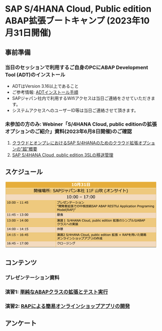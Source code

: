 # SAP S/4HANA Cloud, Public edition ABAP拡張ブートキャンプ (2023年10月31日開催)

## 事前準備    
### 当日のセッションで利用するご自身のPCにABAP Development Tool (ADT)のインストール     
- ADTはVersion 3.16以上であること
- ご参考情報: [ADTインストール手順](https://developers.sap.com/tutorials/abap-install-adt.html )
- SAPジャパン社内で利用するWifiアクセスは当日ご連絡をさせていただきます。
- システムアクセスへのユーザーID等は当日ご連絡させて頂きます。


### 未参加の方のみ: Webiner「S/4HANA Cloud, public editionの拡張オプションのご紹介」資料(2023年6月8日開催)のご確認
1. [クラウドとオンプレにおけるSAP S/4HANAのためのクラウド拡張オプションの”超”概要​](Preparations/SAPS4HANApublicCloud_extensibilityOptions.pdf)
2. [SAP S/4HANA Cloud, public edition 3SLの移送管理](Preparations/Day2_2_3SL_TransportManagement_Public_translated.pdf)


## スケジュール
![schedule](images/Schedule_ABAPworkshop_04.png)

## コンテンツ
### プレゼンテーション資料
### 演習1: [単純なABAPクラスの拡張とテスト実行](Exercise_1/Exercise1_developerExtensibilities_1031.pdf)
### 演習2: [RAPによる簡易オンラインショップアプリの開発](Exercise_2/Exercise2_developerExtensibilities_1031.pdf)
<!-- ### 演習3: [Side-by-Side拡張のためのカスタムAPIの開発](Exercise_3/Exercise3_developerExtensibilities_update.pdf)
### [理解度テスト](https://performancemanager.successfactors.eu/sf/learning?destUrl=https%3a%2f%2fsaplearninghub%2eplateau%2ecom%2flearning%2fuser%2fdeeplink%5fredirect%2ejsp%3flinkId%3dPROGRAM%5fDETAILS%26programID%3dPE%5fKB%5fS4HC%5fABAP%5fDEVS4%26fromSF%3dY&company=learninghub) 
- 要SAP Universal IDもしくはSユーザーID *SAP Universal IDについては[こちら](https://www.sap.com/japan/account/universal-id.html)をご覧ください。
- 日本語/英語選択可能
- 80%以上正解で合格&バッジ獲得
- 何度でも受講可能
-->
## アンケート

